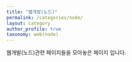 ```yaml
---
title: "웹개발(노드)"
permalink: /categories/node/
layout: category
author_profile: true
taxonomy: web(node)
---
```


웹개발(노드)관련 페이지들을 모아놓은 페이지 입니다.
